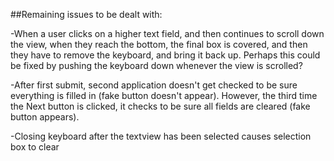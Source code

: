 ##Remaining issues to be dealt with:

-When a user clicks on a higher text field, and then continues to scroll down the view, when they reach the bottom, the final box is covered, and then they have to remove the keyboard, and bring it back up. Perhaps this could be fixed by pushing the keyboard down whenever the view is scrolled?

-After first submit, second application doesn't get checked to be sure everything is filled in (fake button doesn't appear). However, the third time the Next button is clicked, it checks to be sure all fields are cleared (fake button appears).

-Closing keyboard after the textview has been selected causes selection box to clear
